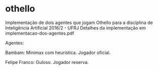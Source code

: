# othello
Implementação de dois agentes que jogam Othello para a disciplina de Inteligência Artificial 2016/2 - UFRJ
Detalhes da implementação em implementacao-dos-agentes.pdf

Agentes:

Bambam: Minimax com heurística. Jogador oficial.

Felipe Franco: Guloso. Jogador reserva.

